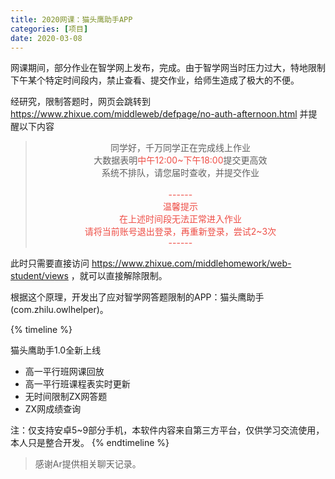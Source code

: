 ```yaml
---
title: 2020网课：猫头鹰助手APP
categories: [项目]
date: 2020-03-08
---
```


网课期间，部分作业在智学网上发布，完成。由于智学网当时压力过大，特地限制下午某个特定时间段内，禁止查看、提交作业，给师生造成了极大的不便。

经研究，限制答题时，网页会跳转到 https://www.zhixue.com/middleweb/defpage/no-auth-afternoon.html 并提醒以下内容


> <center>同学好，千万同学正在完成线上作业<br>大数据表明<font color="#ee4e46">中午12:00~下午18:00</font>提交更高效<br>系统不排队，请您届时查收，并提交作业<font color="#ee4e46"><br><br>------<br>温馨提示<br>在上述时间段无法正常进入作业<br>请将当前账号退出登录，再重新登录，尝试2~3次<br>------</font></center>

此时只需要直接访问 https://www.zhixue.com/middlehomework/web-student/views ，就可以直接解除限制。

根据这个原理，开发出了应对智学网答题限制的APP：猫头鹰助手(com.zhilu.owlhelper)。


{% timeline %}
<!-- node 2020/3/8 10:46:44 -->
猫头鹰助手1.0全新上线

- 高一平行班网课回放
- 高一平行班课程表实时更新
- 无时间限制ZX网答题
- ZX网成绩查询

注：仅支持安卓5~9部分手机，本软件内容来自第三方平台，仅供学习交流使用，本人只是整合开发。
{% endtimeline %}

> 感谢Ar提供相关聊天记录。

